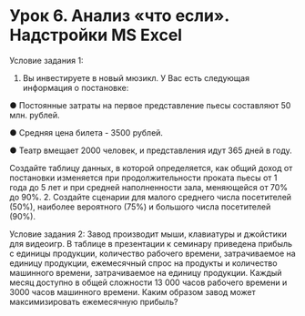 # Урок 6. Анализ «что если». Надстройки MS Excel

Условие задания 1:
1. Вы инвестируете в новый мюзикл. У Вас есть следующая информация о постановке:

● Постоянные затраты на первое представление пьесы составляют 50 млн. рублей.

● Средняя цена билета - 3500 рублей.

● Театр вмещает 2000 человек, и представления идут 365 дней в году.

Создайте таблицу данных, в которой определяется, как общий доход от постановки изменяется при
продолжительности проката пьесы от 1 года до 5 лет и при средней наполненности зала, меняющейся
от 70% до 90%.
2. Создайте сценарии для малого среднего числа посетителей (50%), наиболее вероятного (75%) и
большого числа посетителей (90%).

Условие задания 2:
Завод производит мыши, клавиатуры и джойстики для видеоигр. В таблице в презентации к семинару приведена прибыль с единицы продукции, количество рабочего времени, затрачиваемое на единицу продукции, ежемесячный спрос на продукты и количество машинного времени, затрачиваемое на единицу продукции.
Каждый месяц доступно в общей сложности 13 000 часов рабочего времени и 3000 часов машинного времени. Каким образом завод может максимизировать ежемесячную прибыль?
